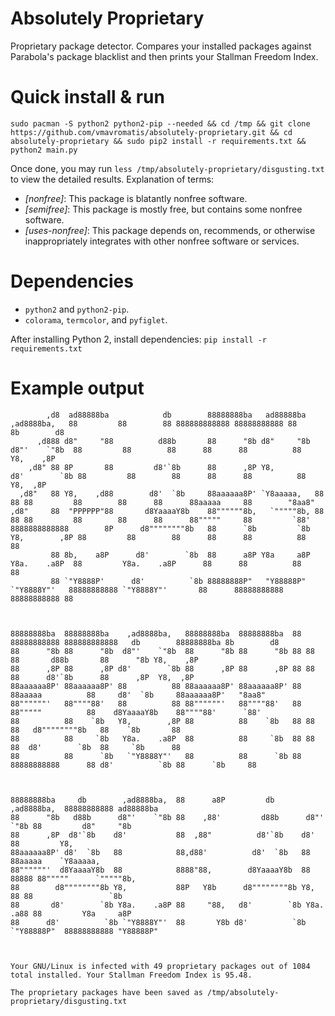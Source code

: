 # Absolutely Proprietary
Proprietary package detector. Compares your installed packages against Parabola's package blacklist and then prints your Stallman Freedom Index.

# Quick install & run
`sudo pacman -S python2 python2-pip --needed && cd /tmp && git clone https://github.com/vmavromatis/absolutely-proprietary.git && cd absolutely-proprietary && sudo pip2 install -r requirements.txt && python2 main.py`

Once done, you may run `less /tmp/absolutely-proprietary/disgusting.txt` to view the detailed results. Explanation of terms:
- *[nonfree]*: This package is blatantly nonfree software. 
- *[semifree]*: This package is mostly free, but contains some nonfree software.
- *[uses-nonfree]*: This package depends on, recommends, or otherwise inappropriately integrates with other nonfree software or services.

# Dependencies
* `python2` and `python2-pip`.
*  `colorama`, `termcolor`, and `pyfiglet`.

After installing Python 2, install dependencies: `pip install -r requirements.txt`

# Example output
```
        ,d8  ad88888ba            db        88888888ba   ad88888ba    ,ad8888ba,   88         88        88 888888888888 88888888888 88     8b        d8  
      ,d888 d8"     "88          d88b       88      "8b d8"     "8b  d8"'    `"8b  88         88        88      88      88          88      Y8,    ,8P   
    ,d8" 88 8P       88         d8'`8b      88      ,8P Y8,         d8'        `8b 88         88        88      88      88          88       Y8,  ,8P    
  ,d8"   88 Y8,    ,d88        d8'  `8b     88aaaaaa8P' `Y8aaaaa,   88          88 88         88        88      88      88aaaaa     88        "8aa8"     
,d8"     88  "PPPPPP"88       d8YaaaaY8b    88""""""8b,   `"""""8b, 88          88 88         88        88      88      88"""""     88         `88'      
8888888888888        8P      d8""""""""8b   88      `8b         `8b Y8,        ,8P 88         88        88      88      88          88          88       
         88 8b,    a8P      d8'        `8b  88      a8P Y8a     a8P  Y8a.    .a8P  88         Y8a.    .a8P      88      88          88          88       
         88 `"Y8888P'      d8'          `8b 88888888P"   "Y88888P"    `"Y8888Y"'   88888888888 `"Y8888Y"'       88      88888888888 88888888888 88       
                                                                                                                                                         
                                                                                                                                                         
                                                                                                                                
88888888ba  88888888ba    ,ad8888ba,   88888888ba  88888888ba  88 88888888888 888888888888   db        88888888ba 8b        d8  
88      "8b 88      "8b  d8"'    `"8b  88      "8b 88      "8b 88 88               88       d88b       88      "8b Y8,    ,8P   
88      ,8P 88      ,8P d8'        `8b 88      ,8P 88      ,8P 88 88               88      d8'`8b      88      ,8P  Y8,  ,8P    
88aaaaaa8P' 88aaaaaa8P' 88          88 88aaaaaa8P' 88aaaaaa8P' 88 88aaaaa          88     d8'  `8b     88aaaaaa8P'   "8aa8"     
88""""""'   88""""88'   88          88 88""""""'   88""""88'   88 88"""""          88    d8YaaaaY8b    88""""88'      `88'      
88          88    `8b   Y8,        ,8P 88          88    `8b   88 88               88   d8""""""""8b   88    `8b       88       
88          88     `8b   Y8a.    .a8P  88          88     `8b  88 88               88  d8'        `8b  88     `8b      88       
88          88      `8b   `"Y8888Y"'   88          88      `8b 88 88888888888      88 d8'          `8b 88      `8b     88       
                                                                                                                                
                                                                                                                                
                                                                                                       
88888888ba     db        ,ad8888ba,  88      a8P         db        ,ad8888ba,  88888888888 ad88888ba   
88      "8b   d88b      d8"'    `"8b 88    ,88'         d88b      d8"'    `"8b 88         d8"     "8b  
88      ,8P  d8'`8b    d8'           88  ,88"          d8'`8b    d8'           88         Y8,          
88aaaaaa8P' d8'  `8b   88            88,d88'          d8'  `8b   88            88aaaaa    `Y8aaaaa,    
88""""""'  d8YaaaaY8b  88            8888"88,        d8YaaaaY8b  88      88888 88"""""      `"""""8b,  
88        d8""""""""8b Y8,           88P   Y8b      d8""""""""8b Y8,        88 88                 `8b  
88       d8'        `8b Y8a.    .a8P 88     "88,   d8'        `8b Y8a.    .a88 88         Y8a     a8P  
88      d8'          `8b `"Y8888Y"'  88       Y8b d8'          `8b `"Y88888P"  88888888888 "Y88888P"   
                                                                                                       
                                                                                                       

Your GNU/Linux is infected with 49 proprietary packages out of 1084 total installed. Your Stallman Freedom Index is 95.48.

The proprietary packages have been saved as /tmp/absolutely-proprietary/disgusting.txt
```
